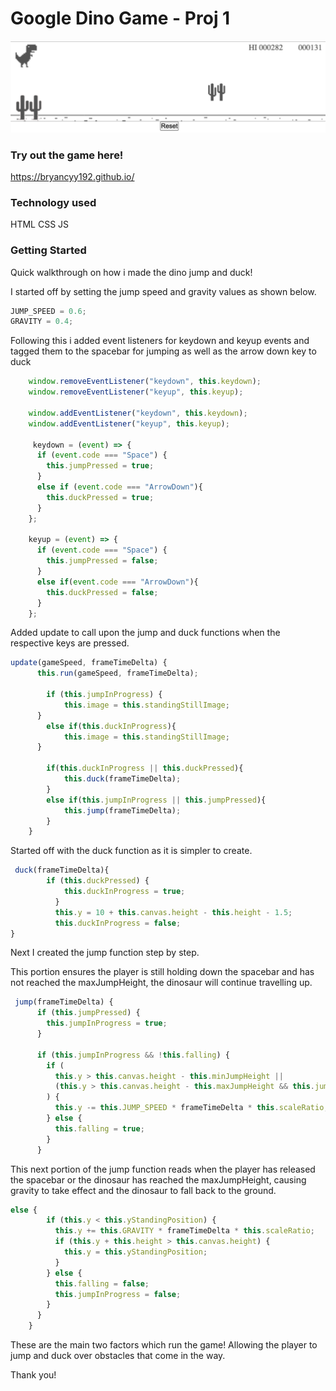 # Google Dino Game - Proj 1

![alt text](https://github.com/bryancyy192/bryancyy192.github.io/blob/main/images/screenshot.png)

### Try out the game here!

https://bryancyy192.github.io/

### Technology used
HTML
CSS
JS

### Getting Started

Quick walkthrough on how i made the dino jump and duck!

I started off by setting the jump speed and gravity values as shown below.
```js
JUMP_SPEED = 0.6;
GRAVITY = 0.4;
```
Following this i added event listeners for keydown and keyup events and tagged them to the spacebar for jumping as well as the arrow down key to duck
```js
    window.removeEventListener("keydown", this.keydown);
    window.removeEventListener("keyup", this.keyup);
  
    window.addEventListener("keydown", this.keydown);
    window.addEventListener("keyup", this.keyup);

     keydown = (event) => {
      if (event.code === "Space") {
        this.jumpPressed = true;
      }
      else if (event.code === "ArrowDown"){
        this.duckPressed = true;
      }
    };
  
    keyup = (event) => {
      if (event.code === "Space") {
        this.jumpPressed = false;
      }
      else if(event.code === "ArrowDown"){
        this.duckPressed = false;
      }
    };
```

Added update to call upon the jump and duck functions when the respective keys are pressed.
```js
update(gameSpeed, frameTimeDelta) {
      this.run(gameSpeed, frameTimeDelta);
  
        if (this.jumpInProgress) {
            this.image = this.standingStillImage;
      }
        else if(this.duckInProgress){
            this.image = this.standingStillImage;
      }
  
        if(this.duckInProgress || this.duckPressed){
            this.duck(frameTimeDelta);
        }
        else if(this.jumpInProgress || this.jumpPressed){
            this.jump(frameTimeDelta);
        }
    }
```

Started off with the duck function as it is simpler to create.
```js
 duck(frameTimeDelta){
        if (this.duckPressed) {
            this.duckInProgress = true;
          }
          this.y = 10 + this.canvas.height - this.height - 1.5;
          this.duckInProgress = false;
}
```

Next I created the jump function step by step.

This portion ensures the player is still holding down the spacebar and has not reached the maxJumpHeight, the dinosaur will continue travelling up.
```js
 jump(frameTimeDelta) {
      if (this.jumpPressed) {
        this.jumpInProgress = true;
      }
  
      if (this.jumpInProgress && !this.falling) {
        if (
          this.y > this.canvas.height - this.minJumpHeight ||
          (this.y > this.canvas.height - this.maxJumpHeight && this.jumpPressed)
        ) {
          this.y -= this.JUMP_SPEED * frameTimeDelta * this.scaleRatio;
        } else {
          this.falling = true;
        }
      }
```

This next portion of the jump function reads when the player has released the spacebar or the dinosaur has reached the maxJumpHeight, causing gravity to take effect and the dinosaur to fall back to the ground.
```js
else {
        if (this.y < this.yStandingPosition) {
          this.y += this.GRAVITY * frameTimeDelta * this.scaleRatio;
          if (this.y + this.height > this.canvas.height) {
            this.y = this.yStandingPosition;
          }
        } else {
          this.falling = false;
          this.jumpInProgress = false;
        }
      }
    }
```

These are the main two factors which run the game! Allowing the player to jump and duck over obstacles that come in the way.

Thank you!